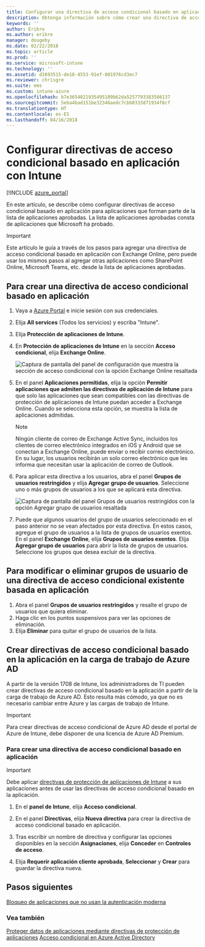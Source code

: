 ```yaml
---
title: Configurar una directiva de acceso condicional basado en aplicación con Intune
description: Obtenga información sobre cómo crear una directiva de acceso condicional basado en aplicación con Intune.
keywords: ''
author: Erikre
ms.author: erikre
manager: dougeby
ms.date: 02/22/2018
ms.topic: article
ms.prod: ''
ms.service: microsoft-intune
ms.technology: ''
ms.assetid: d1693515-de18-4553-91ef-801976cd3ec7
ms.reviewer: chrisgre
ms.suite: ems
ms.custom: intune-azure
ms.openlocfilehash: b7e3654021935495189b62da5257793383586137
ms.sourcegitcommit: 5eba4bad151be32346aedc7cbb0333d71934f8cf
ms.translationtype: HT
ms.contentlocale: es-ES
ms.lasthandoff: 04/16/2018
---
```

# <a name="set-up-app-based-conditional-access-policies-with-intune"></a>Configurar directivas de acceso condicional basado en aplicación con Intune

[!INCLUDE [azure_portal](./includes/azure_portal.md)]

En este artículo, se describe cómo configurar directivas de acceso condicional basado en aplicación para aplicaciones que forman parte de la lista de aplicaciones aprobadas. La lista de aplicaciones aprobadas consta de aplicaciones que Microsoft ha probado.

> [!IMPORTANT]
> Este artículo le guía a través de los pasos para agregar una directiva de acceso condicional basado en aplicación con Exchange Online, pero puede usar los mismos pasos al agregar otras aplicaciones como SharePoint Online, Microsoft Teams, etc. desde la lista de aplicaciones aprobadas.

## <a name="to-create-an-app-based-conditional-access-policy"></a>Para crear una directiva de acceso condicional basado en aplicación
1.  Vaya a [Azure Portal](https://portal.azure.com) e inicie sesión con sus credenciales.

2.  Elija **All services** (Todos los servicios) y escriba "Intune".

3.  Elija **Protección de aplicaciones de Intune**.

4.  En **Protección de aplicaciones de Intune** en la sección **Acceso condicional**, elija **Exchange Online**.

    ![Captura de pantalla del panel de configuración que muestra la sección de acceso condicional con la opción Exchange Online resaltada](./media/MAM-conditional-access-1.png)

6. En el panel **Aplicaciones permitidas**, elija la opción **Permitir aplicaciones que admiten las directivas de aplicación de Intune** para que solo las aplicaciones que sean compatibles con las directivas de protección de aplicaciones de Intune puedan acceder a Exchange Online. Cuando se selecciona esta opción, se muestra la lista de aplicaciones admitidas.

    > [!NOTE]
    > Ningún cliente de correo de Exchange Active Sync, incluidos los clientes de correo electrónico integrados en iOS y Android que se conectan a Exchange Online, puede enviar o recibir correo electrónico. En su lugar, los usuarios recibirán un solo correo electrónico que les informa que necesitan usar la aplicación de correo de Outlook.

7. Para aplicar esta directiva a los usuarios, abra el panel **Grupos de usuarios restringidos** y elija **Agregar grupo de usuarios**. Seleccione uno o más grupos de usuarios a los que se aplicará esta directiva.

    ![Captura de pantalla del panel Grupos de usuarios restringidos con la opción Agregar grupo de usuarios resaltada](./media/mam-ca-add-user-group.png)

8. Puede que algunos usuarios del grupo de usuarios seleccionado en el paso anterior no se vean afectados por esta directiva. En estos casos, agregue el grupo de usuarios a la lista de grupos de usuarios exentos. En el panel **Exchange Online**, elija **Grupos de usuarios exentos**. Elija **Agregar grupo de usuarios** para abrir la lista de grupos de usuarios. Seleccione los grupos que desea excluir de la directiva.

## <a name="to-modify-or-delete-user-groups-from-an-existing-app-based-ca-policy"></a>Para modificar o eliminar grupos de usuario de una directiva de acceso condicional existente basada en aplicación

1. Abra el panel **Grupos de usuarios restringidos** y resalte el grupo de usuarios que quiera eliminar.
2. Haga clic en los puntos suspensivos para ver las opciones de eliminación.
3. Elija **Eliminar** para quitar el grupo de usuarios de la lista.

## <a name="create-app-based-conditional-access-policies-in-azure-ad-workload"></a>Crear directivas de acceso condicional basado en la aplicación en la carga de trabajo de Azure AD

A partir de la versión 1708 de Intune, los administradores de TI pueden crear directivas de acceso condicional basado en la aplicación a partir de la carga de trabajo de Azure AD. Esto resulta más cómodo, ya que no es necesario cambiar entre Azure y las cargas de trabajo de Intune.

> [!IMPORTANT]
> Para crear directivas de acceso condicional de Azure AD desde el portal de Azure de Intune, debe disponer de una licencia de Azure AD Premium.

### <a name="to-create-an-app-based-conditional-access-policy"></a>Para crear una directiva de acceso condicional basado en aplicación

> [!IMPORTANT]
> Debe aplicar [directivas de protección de aplicaciones de Intune](app-protection-policies.md) a sus aplicaciones antes de usar las directivas de acceso condicional basado en la aplicación.

1. En el **panel de Intune**, elija **Acceso condicional**.

2. En el panel **Directivas**, elija **Nueva directiva** para crear la directiva de acceso condicional basado en aplicación.

4. Tras escribir un nombre de directiva y configurar las opciones disponibles en la sección **Asignaciones**, elija **Conceder** en **Controles de acceso**.

5. Elija **Requerir aplicación cliente aprobada**, **Seleccionar** y **Crear** para guardar la directiva nueva.

## <a name="next-steps"></a>Pasos siguientes
[Bloqueo de aplicaciones que no usan la autenticación moderna](app-modern-authentication-block.md)

### <a name="see-also"></a>Vea también

[Proteger datos de aplicaciones mediante directivas de protección de aplicaciones](app-protection-policies.md)
[Acceso condicional en Azure Active Directory](https://docs.microsoft.com/azure/active-directory/active-directory-conditional-access)
